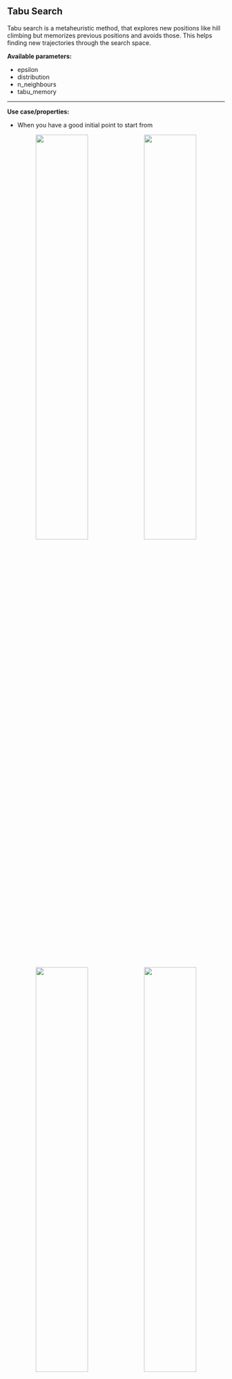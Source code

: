 ## Tabu Search

Tabu search is a metaheuristic method, that explores new positions like hill climbing but memorizes previous positions and avoids those. This helps finding new trajectories through the search space.

**Available parameters:**
- epsilon
- distribution
- n_neighbours
- tabu_memory

---

**Use case/properties:**
- When you have a good initial point to start from

<p align="center">
<img src="./plots/search_paths/TabuSearch [('tabu_memory', 1)].png" width= 49%/>
<img src="./plots/search_paths/TabuSearch [('tabu_memory', 3)].png" width= 49%/>
</p>

<p align="center">
<img src="./plots/search_paths/TabuSearch [('tabu_memory', 10)].png" width= 49%/>
<img src="./plots/search_paths/TabuSearch [('tabu_memory', 3), ('epsilon', 0.1)].png" width= 49%/>
</p>
